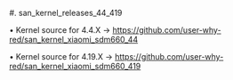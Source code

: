 #.          san_kernel_releases_44_419

• Kernel source for 4.4.X -> https://github.com/user-why-red/san_kernel_xiaomi_sdm660_44

• Kernel source for 4.19.X -> https://github.com/user-why-red/san_kernel_xiaomi_sdm660_419